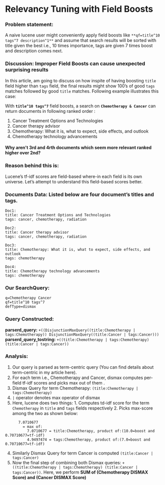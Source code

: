 # Relevancy Tuning with Field Boosts

### Problem statement:
A naive lucene user might conveniently apply field boosts like `**qf=title^10 tags^7 description^1**` and assume that search results will be sorted with title given the best i.e., 10 times importance, tags are given 7 times boost and description comes next.

### Discussion: Improper Field Boosts can cause unexpected surprising results
In this article, am going to discuss on how inspite of having boosting `title` field higher than `tags` field, the final results might show 100’s of good `tags` matches followed by good `title` matches. Following example illustrates this case: 

With **`title^10 tags^7`** field boosts, a search on **`Chemotherapy & Cancer`** can return documents in following ranked order :
1. Cancer Treatment Options and Technologies
2. Cancer therapy advisor
3. Chemotherapy: What it is, what to expect, side effects, and outlook
4. Chemotherapy technology advancements

#### Why aren't 3rd and 4rth documents which seem more relevant ranked higher over 2nd?

### Reason behind this is:
Lucene’s tf-idf scores are field-based where-in each field is its own universe.
Let’s attempt to understand this field-based scores better. 

### Documents Data: Listed below are four document’s titles and tags.
```
Doc1: 
title: Cancer Treatment Options and Technologies
tags: cancer, chemotherapy, radiation

Doc2:
title: Cancer therapy advisor
tags: cancer, chemotherapy, radiation

Doc3: 
title: Chemotherapy: What it is, what to expect, side effects, and outlook
tags: chemotherapy

Doc4:
title: Chemotherapy technology advancements
tags: chemotherapy
```

### Our SearchQuery:
```
q=Chemotherapy Cancer
qf=title^10 tags^7
defType=dismax
```

### Query Constructed:
**parserd_query:** 
```+((DisjunctionMaxQuery((title:Chemotherapy | tags:Chemotherapy)) DisjunctionMaxQuery((title:Cancer | tags:Cancer)))```
**parserd_query_tostring:**
```+((title:Chemotherapy | tags:Chemotherapy) (title:Cancer | tags:Cancer))```

### Analysis:
1. Our query is parsed as term-centric query (You can find details about term-centric in my article here).
2. For each term i.e., Chemotherapy and Cancer, dismax computes per-field tf-idf scores and picks max out of them .
3. Dismax Query for term Chemotherapy:  ```(title:Chemotherapy | tags:Chemotherapy)```
  1. ```|``` operator denotes max operator of dismax
  2. Here, lucene does two things:
    1. Computes td-idf score for the term ```Chemotherapy``` in ```title``` and ```tags``` fields respectively
    2. Picks max-score among the two as shown below:
```
      7.0710677 
      	= max of:
      	  7.0710677 = title:Chemotherapy, product of:(10.0=boost and 0.70710677=tf-idf)
      	  4.9497474 = tags:Chemotherapy, product of:(7.0=boost and 0.70710677=tf-idf)
```
4. Similarly Dismax Query for term Cancer is computed  ```(title:Cancer | tags:Cancer)```
5. Now the final step of combining both Dismax queries: ```+((title:Chemotherapy | tags:Chemotherapy) (title:Cancer | tags:Cancer))```. Here, we perform **SUM of (Chemotherapy DISMAX Score) and (Cancer DISMAX Score)**

